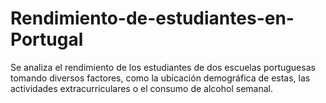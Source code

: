 # Rendimiento-de-estudiantes-en-Portugal
Se analiza el rendimiento de los estudiantes de dos escuelas portuguesas tomando diversos factores, como la ubicación demográfica de estas, las actividades extracurriculares o el consumo de alcohol semanal.
